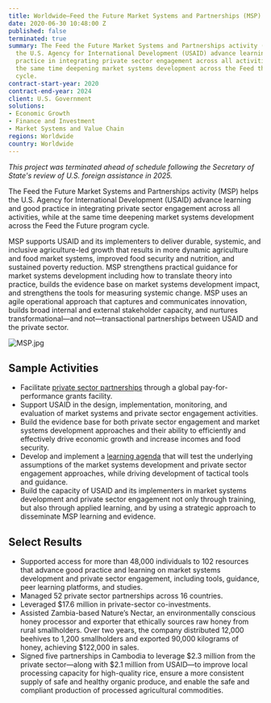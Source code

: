 ```yaml
---
title: Worldwide—Feed the Future Market Systems and Partnerships (MSP)
date: 2020-06-30 10:48:00 Z
published: false
terminated: true
summary: The Feed the Future Market Systems and Partnerships activity (MSP) helps
  the U.S. Agency for International Development (USAID) advance learning and good
  practice in integrating private sector engagement across all activities, while at
  the same time deepening market systems development across the Feed the Future program
  cycle.
contract-start-year: 2020
contract-end-year: 2024
client: U.S. Government
solutions:
- Economic Growth
- Finance and Investment
- Market Systems and Value Chain
regions: Worldwide
country: Worldwide
---
```


<aside><em>This project was terminated ahead of schedule following the Secretary of State's review of U.S. foreign assistance in 2025.</em></aside>

The Feed the Future Market Systems and Partnerships activity (MSP) helps the U.S. Agency for International Development (USAID) advance learning and good practice in integrating private sector engagement across all activities, while at the same time deepening market systems development across the Feed the Future program cycle.

MSP supports USAID and its implementers to deliver durable, systemic, and inclusive agriculture-led growth that results in more dynamic agriculture and food market systems, improved food security and nutrition, and sustained poverty reduction. MSP strengthens practical guidance for market systems development including how to translate theory into practice, builds the evidence base on market systems development impact, and strengthens the tools for measuring systemic change. MSP uses an agile operational approach that captures and communicates innovation, builds broad internal and external stakeholder capacity, and nurtures transformational—and not—transactional partnerships between USAID and the private sector.

![MSP.jpg](/uploads/MSP.jpg)

## Sample Activities

* Facilitate [private sector partnerships](https://agrilinks.org/post/partnership-lookbook-market-systems-and-partnerships-activity-msp) through a global pay-for-performance grants facility.
* Support USAID in the design, implementation, monitoring, and evaluation of market systems and private sector engagement activities.
* Build the evidence base for both private sector engagement and market systems development approaches and their ability to efficiently and effectively drive economic growth and increase incomes and food security.
* Develop and implement a [learning agenda](https://agrilinks.org/sites/default/files/media/file/MSP%20Learning%20Agenda_July%202021.pdf) that will test the underlying assumptions of the market systems development and private sector engagement approaches, while driving development of tactical tools and guidance.
* Build the capacity of USAID and its implementers in market systems development and private sector engagement not only through training, but also through applied learning, and by using a strategic approach to disseminate MSP learning and evidence.

## Select Results

* Supported access for more than 48,000 individuals to 102 resources that advance good practice and learning on market systems development and private sector engagement, including tools, guidance, peer learning platforms, and studies.
* Managed 52 private sector partnerships across 16 countries.
* Leveraged $17.6 million in private-sector co-investments.
* Assisted Zambia-based Nature’s Nectar, an environmentally conscious honey processor and exporter that ethically sources raw honey from rural smallholders. Over two years, the company distributed 12,000 beehives to 1,200 smallholders and exported 90,000 kilograms of honey, achieving $122,000 in sales.
* Signed five partnerships in Cambodia to leverage $2.3 million from the private sector—along with $2.1 million from USAID—to improve local processing capacity for high-quality rice, ensure a more consistent supply of safe and healthy organic produce, and enable the safe and compliant production of processed agricultural commodities.
